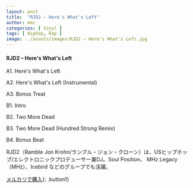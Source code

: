 ```yaml
---
layout: post
title:  "RJD2 – Here's What's Left"
author: mmr
categories: [ Vinyl ]
tags: [ Hiphop, Rap ]
image: ../assets/images/RJD2 – Here's What's Left.jpg
---
```


#### RJD2 – Here's What's Left

A1. Here's What's Left

A2. Here's What's Left (Instrumental)

A3. Bonus Treat

B1. Intro

B2. Two More Dead

B3. Two More Dead (Hundred Strong Remix)

B4. Bonus Beat

RJD2（Ramble Jon Krohn/ランブル・ジョン・クローン）は、USヒップホップ/エレクトロニックプロデューサー兼DJ。Soul Position、 MHz Legacy（MHz）、Icebird などのグループでも活躍。

[メルカリで購入](https://jp.mercari.com/item/m71199037587){: .button1}

